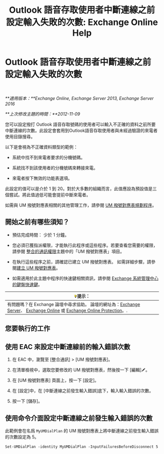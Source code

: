 ﻿---
title: 'Outlook 語音存取使用者中斷連線之前設定輸入失敗的次數: Exchange Online Help'
TOCTitle: Outlook 語音存取使用者中斷連線之前設定輸入失敗的次數
ms:assetid: 64c13d17-a26a-4c9b-b495-bd69c716456a
ms:mtpsurl: https://technet.microsoft.com/zh-tw/library/Ee423547(v=EXCHG.150)
ms:contentKeyID: 50473356
ms.date: 05/23/2018
mtps_version: v=EXCHG.150
ms.translationtype: MT
---

# Outlook 語音存取使用者中斷連線之前設定輸入失敗的次數

 

_**適用版本：**Exchange Online, Exchange Server 2013, Exchange Server 2016_

_**上次修改主題的時間：**2012-11-09_

您可以設定撥打 Outlook 語音存取號碼的使用者可以輸入不正確的資料之前所要中斷連線的次數。此設定會套用到Outlook語音存取使用者與未經過驗證的來電者使用目錄搜尋。

以下是會視為不正確資料類型的範例：

  - 系統中找不到來電者要求的分機號碼。

  - 系統找不到該使用者的分機號碼來轉接來電。

  - 來電者按下無效的功能表選項。

此設定的值可以是介於 1 到 20。對於大多數的組織而言，此值應設為預設值是三個嘗試。將此值過低可能會提前中斷來電者。

如需與 UM 撥號對應表相關的其他管理工作，請參閱 [UM 撥號對應表規劃程序](um-dial-plan-procedures-exchange-2013-help.md)。

## 開始之前有哪些須知？

  - 預估完成時間： 少於 1 分鐘。

  - 您必須已獲指派權限，才能執行此程序或這些程序。若要查看您需要的權限，請參閱 [整合的通訊權限](unified-messaging-permissions-exchange-2013-help.md)主題中的「UM 撥號對應表」項目。

  - 在執行這些程序之前，請確認已建立 UM 撥號對應表。 如需詳細步驟，請參閱[建立 UM 撥號對應表](create-a-um-dial-plan-exchange-2013-help.md)。

  - 如需適用於此主題中程序的快速鍵相關資訊，請參閱 [Exchange 系統管理中心的鍵盤快速鍵](keyboard-shortcuts-in-the-exchange-admin-center-exchange-online-protection-help.md)。

<table>
<thead>
<tr class="header">
<th><img src="images/Bb124558.tip(EXCHG.150).gif" title="提示" alt="提示" />提示：</th>
</tr>
</thead>
<tbody>
<tr class="odd">
<td>有問題嗎？在 Exchange 論壇中尋求協助。 論壇的網址為：<a href="https://go.microsoft.com/fwlink/p/?linkid=60612">Exchange Server</a>、 <a href="https://go.microsoft.com/fwlink/p/?linkid=267542">Exchange Online</a> 或 <a href="https://go.microsoft.com/fwlink/p/?linkid=285351">Exchange Online Protection</a>。.</td>
</tr>
</tbody>
</table>


## 您要執行的工作

## 使用 EAC 來設定中斷連線前的輸入錯誤次數

1.  在 EAC 中，瀏覽至 \[整合通訊\] \> \[UM 撥號對應表\]。

2.  在清單檢視中，選取您要修改的 UM 撥號對應表，然後按一下 \[編輯\]![編輯圖示](images/JJ218640.6f53ccb2-1f13-4c02-bea0-30690e6ea71d(EXCHG.150).gif "編輯圖示")。

3.  在 \[UM 撥號對應表\] 頁面上，按一下 \[設定\]。

4.  在 \[設定\]中，在 \[中斷連線之前發生輸入錯誤\]底下，輸入輸入錯誤的次數。

5.  按一下 \[儲存\]。

## 使用命令介面設定中斷連線之前發生輸入錯誤的次數

此範例會在名爲 `MyUMDialPlan` 的 UM 撥號對應表上將中斷連線之前發生輸入錯誤的次數設定為 5。

    Set-UMDialPlan -identity MyUMDialPlan -InputFailuresBeforeDisconnect 5

